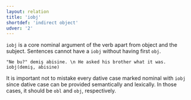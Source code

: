 ```yaml
---
layout: relation
title: 'iobj'
shortdef: 'indirect object'
udver: '2'
---
```


`iobj` is a core nominal argument of the verb apart from object and the subject. Sentences cannot have a `iobj` without having first `obj`. 

~~~ sdparse
"Ne bu?" demiş abisine. \n He asked his brother what it was.
iobj(demiş, abisine)
~~~

It is important not to mistake every dative case marked nominal with `iobj` since dative case can be provided semantically and lexically. In those cases, it should be `obl` and `obj`, respectively.
